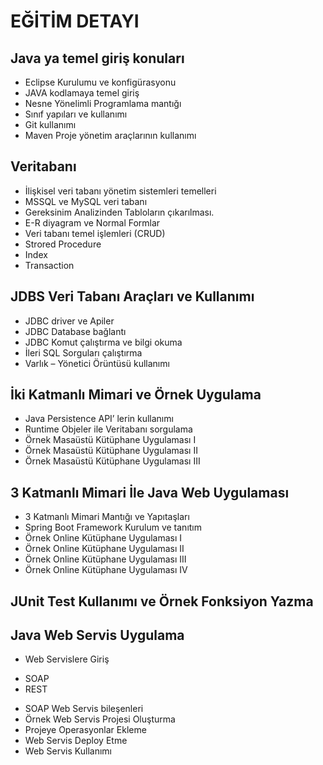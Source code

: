 # EĞİTİM DETAYI
## Java ya temel giriş konuları
- Eclipse Kurulumu ve konfigürasyonu
- JAVA kodlamaya temel giriş
- Nesne Yönelimli Programlama mantığı
- Sınıf yapıları ve kullanımı 
- Git kullanımı
- Maven Proje yönetim araçlarının kullanımı
## Veritabanı 
- İlişkisel veri tabanı yönetim sistemleri temelleri
- MSSQL ve MySQL veri tabanı 
- Gereksinim Analizinden Tabloların çıkarılması.
- E-R diyagram ve Normal Formlar
- Veri tabanı temel işlemleri (CRUD)
- Strored Procedure
- Index
- Transaction
## JDBS Veri Tabanı Araçları ve Kullanımı
- JDBC driver ve Apiler
- JDBC Database bağlantı 
- JDBC Komut çalıştırma ve bilgi okuma
- İleri SQL Sorguları çalıştırma
- Varlık – Yönetici Örüntüsü kullanımı 
## İki Katmanlı Mimari ve Örnek Uygulama
- Java Persistence API’ lerin kullanımı
- Runtime Objeler ile Veritabanı sorgulama
- Örnek Masaüstü Kütüphane Uygulaması I
- Örnek Masaüstü Kütüphane Uygulaması II
- Örnek Masaüstü Kütüphane Uygulaması III
## 3 Katmanlı Mimari İle Java Web Uygulaması
- 3 Katmanlı Mimari Mantığı ve Yapıtaşları
- Spring Boot Framework Kurulum ve tanıtım
- Örnek Online Kütüphane Uygulaması I
- Örnek Online Kütüphane Uygulaması II
- Örnek Online Kütüphane Uygulaması III
- Örnek Online Kütüphane Uygulaması IV
## JUnit Test Kullanımı ve Örnek Fonksiyon Yazma
## Java Web Servis Uygulama
- Web Servislere Giriş
 * SOAP
 * REST
- SOAP Web Servis bileşenleri
- Örnek Web Servis Projesi Oluşturma
- Projeye Operasyonlar Ekleme
- Web Servis Deploy Etme
- Web Servis Kullanımı

